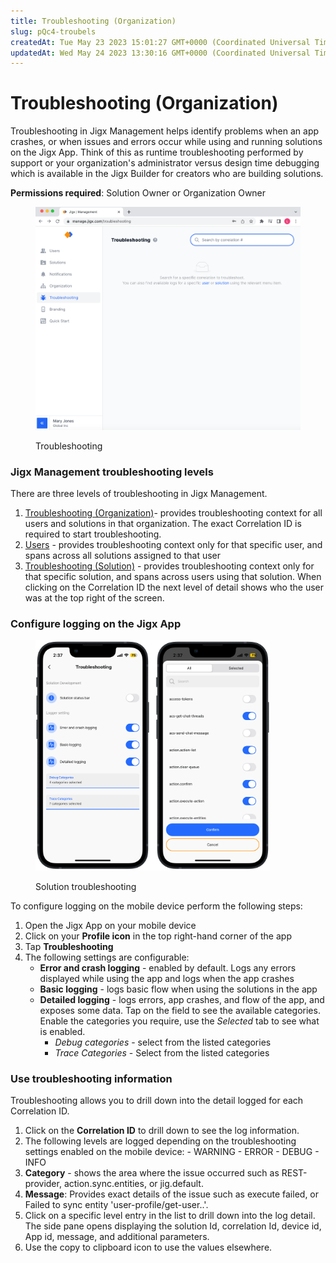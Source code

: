```yaml
---
title: Troubleshooting (Organization)
slug: pQc4-troubels
createdAt: Tue May 23 2023 15:01:27 GMT+0000 (Coordinated Universal Time)
updatedAt: Wed May 24 2023 13:30:16 GMT+0000 (Coordinated Universal Time)
---
```


# Troubleshooting (Organization)

Troubleshooting in Jigx Management helps identify problems when an app crashes, or when issues and errors occur while using and running solutions on the Jigx App. Think of this as runtime troubleshooting performed by support or your organization's administrator versus design time debugging which is available in the Jigx Builder for creators who are building solutions.

**Permissions required**: Solution Owner or Organization Owner

<figure><img src="../.gitbook/assets/JM-OrgTroubleL.png" alt="Troubleshooting"><figcaption><p>Troubleshooting</p></figcaption></figure>

### Jigx Management troubleshooting levels

There are three levels of troubleshooting in Jigx Management.

1. [Troubleshooting (Organization)](docId:pQc4nyhx_9tTLoyDm4MVu)- provides troubleshooting context for all users and solutions in that organization. The exact Correlation ID is required to start troubleshooting.
2. [Users](docId:hy9SNgXQZpRAbe51imv7Q) - provides troubleshooting context only for that specific user, and spans across all solutions assigned to that user
3. [Troubleshooting (Solution)](docId:tzQJID9go54bvHZap88co) - provides troubleshooting context only for that specific solution, and spans across users using that solution. When clicking on the Correlation ID the next level of detail shows who the user was at the top right of the screen.

### Configure logging on the Jigx App

<figure><img src="../.gitbook/assets/JM-Troubleshooting (1).PNG" alt="Solution troubleshooting" width="375"><figcaption><p>Solution troubleshooting</p></figcaption></figure>

To configure logging on the mobile device perform the following steps:

1. Open the Jigx App on your mobile device
2. Click on your **Profile icon** in the top right-hand corner of the app
3. Tap **Troubleshooting**
4. The following settings are configurable:
   * **Error and crash logging** - enabled by default. Logs any errors displayed while using the app and logs when the app crashes
   * **Basic logging** - logs basic flow when using the solutions in the app
   * **Detailed logging** - logs errors, app crashes, and flow of the app, and exposes some data. Tap on the field to see the available categories. Enable the categories you require, use the _Selected_ tab to see what is enabled.
     * _Debug categories_ - select from the listed categories
     * _Trace Categories_ - Select from the listed categories

### Use troubleshooting information

Troubleshooting allows you to drill down into the detail logged for each Correlation ID.

1. Click on the **Correlation ID** to drill down to see the log information.
2. The following levels are logged depending on the troubleshooting settings enabled on the mobile device: - WARNING - ERROR - DEBUG - INFO
3. **Category** - shows the area where the issue occurred such as REST-provider, action.sync.entities, or jig.default.
4. **Message**: Provides exact details of the issue such as execute failed, or Failed to sync entity 'user-profile/get-user..'.
5. Click on a specific level entry in the list to drill down into the log detail. The side pane opens displaying the solution Id, correlation Id, device id, App id, message, and additional parameters.
6. Use the copy to clipboard icon to use the values elsewhere.
